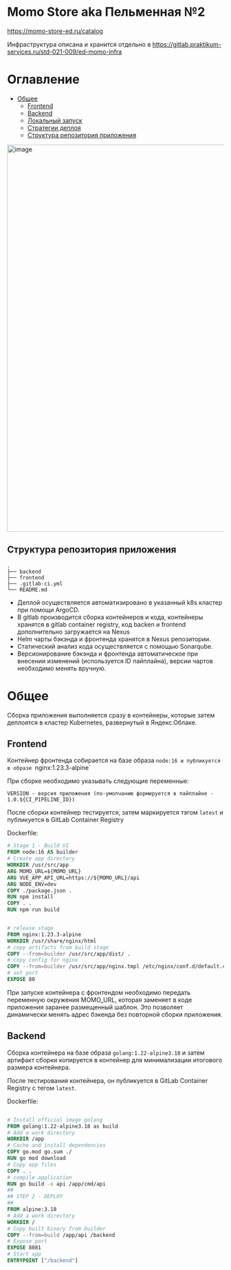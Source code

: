# Momo Store aka Пельменная №2
https://momo-store-ed.ru/catalog

Инфраструктура описана и хранится отдельно в https://gitlab.praktikum-services.ru/std-021-009/ed-momo-infra

# Оглавление <!-- omit in toc -->

- [Общее](#общее)
  - [Frontend](#frontend)
  - [Backend](#backend)
  - [Локальный запуск](#локальный-запуск)
  - [Стратегии деплоя](#стратегии-деплоя)
  - [Структура репозитория приложения](#структура-репозитория-приложения)

<img width="900" alt="image" src="https://user-images.githubusercontent.com/9394918/167876466-2c530828-d658-4efe-9064-825626cc6db5.png">

## Структура репозитория приложения

```
.
├── backend
├── frontend
├── .gitlab-ci.yml
└── README.md
```

- Деплой осуществляется автоматизировано в указанный k8s кластер при помощи ArgoCD.
- В gitlab производится сборка контейнеров и кода, контейнеры хранятся в gitlab container registry, код backen и frontend дополнительно загружается на Nexus
- Helm чарты бэкэнда и фронтенда хранятся в Nexus репозитории.
- Статический анализ кода осуществляется с помощью Sonarqube.
- Версионирование бэкэнда и фронтенда автоматическое при внесении изменений (используется ID пайплайна), версии чартов необходимо менять вручную.

# Общее

Сборка приложения выполняется сразу в контейнеры, которые затем деплоятся в кластер Kubernetes, развернутый в Яндекс.Облаке.

## Frontend

Контейнер фронтенда собирается на базе образа `node:16 и публикуется в образе `nginx:1.23.3-alpine`

При сборке необходимо указывать следующие переменные: 

```
VERSION - версия приложения (по-умолчанию формируется в пайплайне - 1.0.${CI_PIPELINE_ID})
```
После сборки контейнер тестируется, затем маркируется тэгом `latest` и публикуется в GitLab Container Registry


Dockerfile:

```dockerfile
# Stage 1 - Build UI
FROM node:16 AS builder
# Create app directory
WORKDIR /usr/src/app
ARG MOMO_URL=${MOMO_URL}
ARG VUE_APP_API_URL=https://${MOMO_URL}/api
ARG NODE_ENV=dev
COPY ./package.json .
RUN npm install
COPY . .
RUN npm run build


# release stage
FROM nginx:1.23.3-alpine
WORKDIR /usr/share/nginx/html
# copy artifacts from build stage 
COPY --from=builder /usr/src/app/dist/ .
# copy config for nginx
COPY --from=builder /usr/src/app/nginx.tmpl /etc/nginx/conf.d/default.conf
# set port
EXPOSE 80
```

При запуске контейнера с фронтендом необходимо передать переменную окружения MOMO_URL, которая заменяет в коде приложения заранее размещенный шаблон. Это позволяет динамически менять адрес бэкенда без повторной сборки приложения.

## Backend

Сборка контейнера на базе образа `golang:1.22-alpine3.18` и затем артифакт сборки копируется в контейнер для минимализации итогового размера контейнера.

После тестирования контейнера, он публикуется в GitLab Container Registry с тегом `latest`.

Dockerfile:

```dockerfile

# Install official image golang 
FROM golang:1.22-alpine3.18 as build
# Add a work directory
WORKDIR /app
# Cache and install dependencies
COPY go.mod go.sum ./
RUN go mod download
# Copy app files
COPY . .
# compile application
RUN go build -o api /app/cmd/api
##
## STEP 2 - DEPLOY
##
FROM alpine:3.18
# Add a work directory
WORKDIR /
# Copy built binary from builder
COPY --from=build /app/api /backend
# Expose port
EXPOSE 8081
# Start app
ENTRYPOINT ["/backend"]
```
